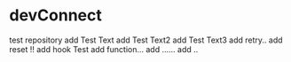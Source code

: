 # devConnect
test repository
add Test Text
add Test Text2
add Test Text3
add retry..
add reset !!
add hook Test
add function...
add ......
add ..
